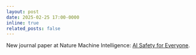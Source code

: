 ```yaml
---
layout: post
date: 2025-02-25 17:00-0000
inline: true
related_posts: false
---
```


New journal paper at Nature Machine Intelligence: [AI Safety for Everyone](https://www.nature.com/articles/s42256-025-01020-y).